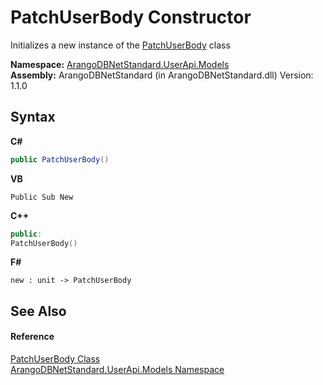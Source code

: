 # PatchUserBody Constructor 
 

Initializes a new instance of the <a href="825de4de-f751-0006-a84b-0e1e65932627">PatchUserBody</a> class

**Namespace:**&nbsp;<a href="3f782427-687a-00ed-a402-dbe7f114707d">ArangoDBNetStandard.UserApi.Models</a><br />**Assembly:**&nbsp;ArangoDBNetStandard (in ArangoDBNetStandard.dll) Version: 1.1.0

## Syntax

**C#**<br />
``` C#
public PatchUserBody()
```

**VB**<br />
``` VB
Public Sub New
```

**C++**<br />
``` C++
public:
PatchUserBody()
```

**F#**<br />
``` F#
new : unit -> PatchUserBody
```


## See Also


#### Reference
<a href="825de4de-f751-0006-a84b-0e1e65932627">PatchUserBody Class</a><br /><a href="3f782427-687a-00ed-a402-dbe7f114707d">ArangoDBNetStandard.UserApi.Models Namespace</a><br />